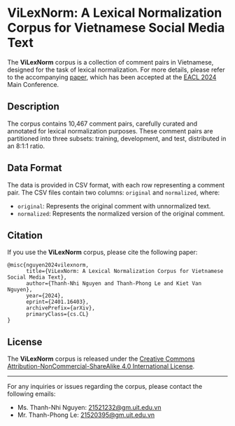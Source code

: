 # ViLexNorm: A Lexical Normalization Corpus for Vietnamese Social Media Text

The **ViLexNorm** corpus is a collection of comment pairs in Vietnamese, designed for the task of lexical normalization. For more details, please refer to the accompanying [paper](https://arxiv.org/abs/2401.16403), which has been accepted at the [EACL 2024](https://2024.eacl.org/) Main Conference.

## Description

The corpus contains 10,467 comment pairs, carefully curated and annotated for lexical normalization purposes. These comment pairs are partitioned into three subsets: training, development, and test, distributed in an 8:1:1 ratio.

## Data Format

The data is provided in CSV format, with each row representing a comment pair. The CSV files contain two columns: `original` and `normalized`, where:

- `original`: Represents the original comment with unnormalized text.
- `normalized`: Represents the normalized version of the original comment.

## Citation

If you use the **ViLexNorm** corpus, please cite the following paper:

```
@misc{nguyen2024vilexnorm,
      title={ViLexNorm: A Lexical Normalization Corpus for Vietnamese Social Media Text}, 
      author={Thanh-Nhi Nguyen and Thanh-Phong Le and Kiet Van Nguyen},
      year={2024},
      eprint={2401.16403},
      archivePrefix={arXiv},
      primaryClass={cs.CL}
}
```

## License

The **ViLexNorm** corpus is released under the [Creative Commons Attribution-NonCommercial-ShareAlike 4.0 International License](https://creativecommons.org/licenses/by-nc-sa/4.0/).

---

For any inquiries or issues regarding the corpus, please contact the following emails:

- Ms. Thanh-Nhi Nguyen: 21521232@gm.uit.edu.vn
- Mr. Thanh-Phong Le: 21520395@gm.uit.edu.vn
